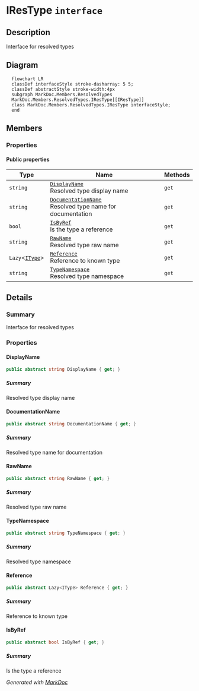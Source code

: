 # IResType `interface`

## Description
Interface for resolved types

## Diagram
```mermaid
  flowchart LR
  classDef interfaceStyle stroke-dasharray: 5 5;
  classDef abstractStyle stroke-width:4px
  subgraph MarkDoc.Members.ResolvedTypes
  MarkDoc.Members.ResolvedTypes.IResType[[IResType]]
  class MarkDoc.Members.ResolvedTypes.IResType interfaceStyle;
  end
```

## Members
### Properties
#### Public  properties
| Type | Name | Methods |
| --- | --- | --- |
| `string` | [`DisplayName`](markdoc/members/resolvedtypes/IResType.md#displayname)<br>Resolved type display name | `get` |
| `string` | [`DocumentationName`](markdoc/members/resolvedtypes/IResType.md#documentationname)<br>Resolved type name for documentation | `get` |
| `bool` | [`IsByRef`](markdoc/members/resolvedtypes/IResType.md#isbyref)<br>Is the type a reference | `get` |
| `string` | [`RawName`](markdoc/members/resolvedtypes/IResType.md#rawname)<br>Resolved type raw name | `get` |
| `Lazy`&lt;[`IType`](../types/IType.md)&gt; | [`Reference`](markdoc/members/resolvedtypes/IResType.md#reference)<br>Reference to known type | `get` |
| `string` | [`TypeNamespace`](markdoc/members/resolvedtypes/IResType.md#typenamespace)<br>Resolved type namespace | `get` |

## Details
### Summary
Interface for resolved types

### Properties
#### DisplayName
```csharp
public abstract string DisplayName { get; }
```
##### Summary
Resolved type display name

#### DocumentationName
```csharp
public abstract string DocumentationName { get; }
```
##### Summary
Resolved type name for documentation

#### RawName
```csharp
public abstract string RawName { get; }
```
##### Summary
Resolved type raw name

#### TypeNamespace
```csharp
public abstract string TypeNamespace { get; }
```
##### Summary
Resolved type namespace

#### Reference
```csharp
public abstract Lazy<IType> Reference { get; }
```
##### Summary
Reference to known type

#### IsByRef
```csharp
public abstract bool IsByRef { get; }
```
##### Summary
Is the type a reference

*Generated with* [*MarkDoc*](https://github.com/hailstorm75/MarkDoc.Core)
